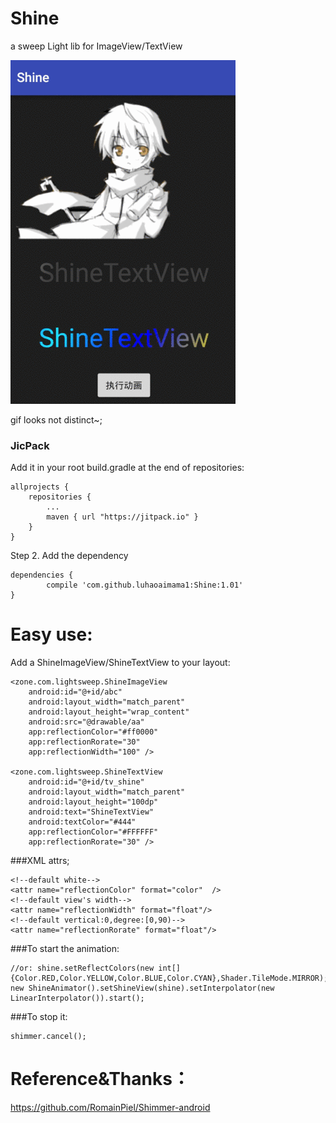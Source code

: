 # Shine

a sweep Light lib for ImageView/TextView

![](./demo/ShineFinal.gif)

gif looks not distinct~;

### JicPack
Add it in your root build.gradle at the end of repositories:

	allprojects {
		repositories {
			...
			maven { url "https://jitpack.io" }
		}
	}
Step 2. Add the dependency

	dependencies {
	        compile 'com.github.luhaoaimama1:Shine:1.01'
	}
    
# Easy use:

Add a ShineImageView/ShineTextView to your layout:

    <zone.com.lightsweep.ShineImageView
        android:id="@+id/abc"
        android:layout_width="match_parent"
        android:layout_height="wrap_content"
        android:src="@drawable/aa"
        app:reflectionColor="#ff0000"
        app:reflectionRorate="30"
        app:reflectionWidth="100" />

    <zone.com.lightsweep.ShineTextView
        android:id="@+id/tv_shine"
        android:layout_width="match_parent"
        android:layout_height="100dp"
        android:text="ShineTextView"
        android:textColor="#444"
        app:reflectionColor="#FFFFFF"
        app:reflectionRorate="30" />
 
###XML attrs;  
  
    <!--default white-->
    <attr name="reflectionColor" format="color"  />
    <!--default view's width-->
    <attr name="reflectionWidth" format="float"/>
    <!--default vertical:0,degree:[0,90)-->
    <attr name="reflectionRorate" format="float"/>
            
###To start the animation:

    //or: shine.setReflectColors(new int[]{Color.RED,Color.YELLOW,Color.BLUE,Color.CYAN},Shader.TileMode.MIRROR);
    new ShineAnimator().setShineView(shine).setInterpolator(new LinearInterpolator()).start();
   
###To stop it:

    shimmer.cancel();

# Reference&Thanks：

https://github.com/RomainPiel/Shimmer-android